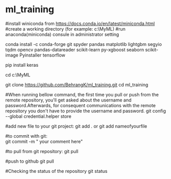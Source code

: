 # ml_training


#install winiconda from https://docs.conda.io/en/latest/miniconda.html
#create a working directory (for example: c:\MyML)
#run anaconda(miniconda) consule in administrator setting

conda install -c conda-forge git spyder pandas matplotlib lightgbm segyio tqdm opencv pandas-datareader scikit-learn py-xgboost seaborn scikit-image Pyinstaller tensorflow 

pip install keras


cd c:\MyML

git clone https://github.com/BehrangK/ml_training.git
cd ml_training

#When running bellow command, the first time you pull or push from the remote repository, you'll get asked about the username and password.Afterwards, for consequent communications with the remote repository you don't have to provide the username and password.
git config --global credential.helper store   

#add new file to your git project:
git add *.*
or
git add nameofyourfile

#to commit with git:  
git commit -m " your comment here"

#to pull from git repository:
git pull

#push to github
git pull

#Checking the status of the repository
git status